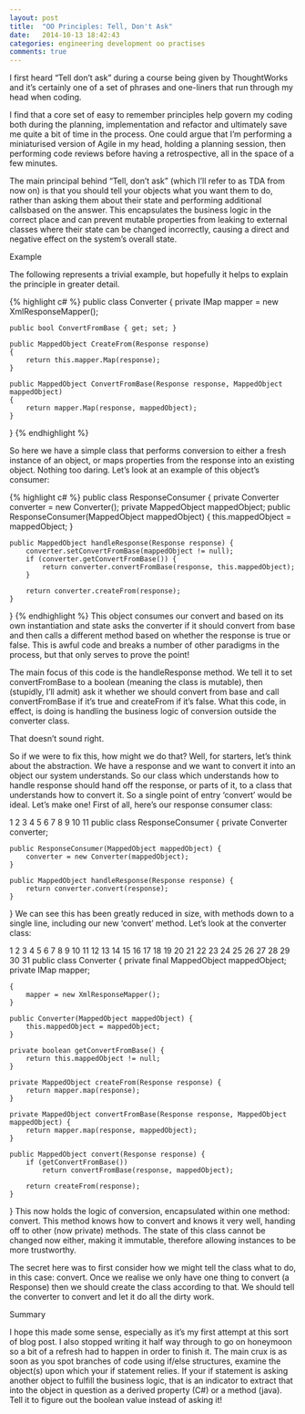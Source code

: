 ```yaml
---
layout: post
title:  "OO Principles: Tell, Don't Ask"
date:   2014-10-13 18:42:43
categories: engineering development oo practises
comments: true
---
```

I first heard “Tell don’t ask” during a course being given by ThoughtWorks and it’s certainly one of a set of phrases and one-liners that run through my head when coding.

I find that a core set of easy to remember principles help govern my coding both during the planning, implementation and refactor and ultimately save me quite a bit of time in the process. One could argue that I’m performing a miniaturised version of Agile in my head, holding a planning session, then performing code reviews before having a retrospective, all in the space of a few minutes.

The main principal behind “Tell, don’t ask” (which I’ll refer to as TDA from now on) is that you should tell your objects what you want them to do, rather than asking them about their state and performing additional callsbased on the answer. This encapsulates the business logic in the correct place and can prevent mutable properties from leaking to external classes where their state can be changed incorrectly, causing a direct and negative effect on the system’s overall state.

Example

The following represents a trivial example, but hopefully it helps to explain the principle in greater detail.

{% highlight c# %}
public class Converter 
{
    private IMap mapper = new XmlResponseMapper();
    
    public bool ConvertFromBase { get; set; }
 
    public MappedObject CreateFrom(Response response) 
    {
        return this.mapper.Map(response);
    }
 
    public MappedObject ConvertFromBase(Response response, MappedObject mappedObject) 
    {
        return mapper.Map(response, mappedObject);
    }
}
{% endhighlight %}

So here we have a simple class that performs conversion to either a fresh instance of an object, or maps properties from the response into an existing object. Nothing too daring. Let’s look at an example of this object’s consumer:

{% highlight c# %}
public class ResponseConsumer 
{
    private Converter converter = new Converter();
    private MappedObject mappedObject;
    public ResponseConsumer(MappedObject mappedObject) {
        this.mappedObject = mappedObject;
    }
 
    public MappedObject handleResponse(Response response) {
        converter.setConvertFromBase(mappedObject != null);
        if (converter.getConvertFromBase()) {
            return converter.convertFromBase(response, this.mappedObject);
        }
 
        return converter.createFrom(response);
    }
}
{% endhighlight %}
This object consumes our convert and based on its own instantiation and state asks the converter if it should convert from base and then calls a different method based on whether the response is true or false. This is awful code and breaks a number of other paradigms in the process, but that only serves to prove the point!

The main focus of this code is the handleResponse method. We tell it to set convertFromBase to a boolean (meaning the class is mutable), then (stupidly, I’ll admit) ask it whether we should convert from base and call convertFromBase if it’s true and createFrom if it’s false. What this code, in effect, is doing is handling the business logic of conversion outside the converter class.

That doesn’t sound right.

So if we were to fix this, how might we do that? Well, for starters, let’s think about the abstraction. We have a response and we want to convert it into an object our system understands. So our class which understands how to handle response should hand off the response, or parts of it, to a class that understands how to convert it. So a single point of entry ‘convert’ would be ideal. Let’s make one! First of all, here’s our response consumer class:

1
2
3
4
5
6
7
8
9
10
11
public class ResponseConsumer {
    private Converter converter;
 
    public ResponseConsumer(MappedObject mappedObject) {
        converter = new Converter(mappedObject);
    }
 
    public MappedObject handleResponse(Response response) {
        return converter.convert(response);
    }
}
We can see this has been greatly reduced in size, with methods down to a single line, including our new ‘convert’ method. Let’s look at the converter class:

1
2
3
4
5
6
7
8
9
10
11
12
13
14
15
16
17
18
19
20
21
22
23
24
25
26
27
28
29
30
31
public class Converter {
    private final MappedObject mappedObject;
    private IMap mapper;
 
    {
        mapper = new XmlResponseMapper();
    }
 
    public Converter(MappedObject mappedObject) {
        this.mappedObject = mappedObject;
    }
 
    private boolean getConvertFromBase() {
        return this.mappedObject != null;
    }
 
    private MappedObject createFrom(Response response) {
        return mapper.map(response);
    }
 
    private MappedObject convertFromBase(Response response, MappedObject mappedObject) {
        return mapper.map(response, mappedObject);
    }
 
    public MappedObject convert(Response response) {
        if (getConvertFromBase())
            return convertFromBase(response, mappedObject);
 
        return createFrom(response);
    }
}
This now holds the logic of conversion, encapsulated within one method: convert. This method knows how to convert and knows it very well, handing off to other (now private) methods. The state of this class cannot be changed now either, making it immutable, therefore allowing instances to be more trustworthy.

The secret here was to first consider how we might tell the class what to do, in this case: convert. Once we realise we only have one thing to convert (a Response) then we should create the class according to that. We should tell the converter to convert and let it do all the dirty work.

Summary

I hope this made some sense, especially as it’s my first attempt at this sort of blog post. I also stopped writing it half way through to go on honeymoon so a bit of a refresh had to happen in order to finish it. The main crux is as soon as you spot branches of code using if/else structures, examine the object(s) upon which your if statement relies. If your if statement is asking another object to fulfill the business logic, that is an indicator to extract that into the object in question as a derived property (C#) or a method (java). Tell it to figure out the boolean value instead of asking it!